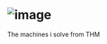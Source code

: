 # ![image](https://github.com/user-attachments/assets/395849cf-d18b-42f2-a0a5-c632ed75de79)

The machines i solve from THM
